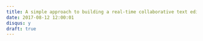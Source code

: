 ```yaml
---
title: A simple approach to building a real-time collaborative text editor
date: 2017-08-12 12:00:01
disqus: y
draft: true
---
```

